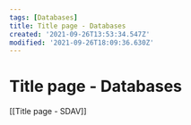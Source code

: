 ```yaml
---
tags: [Databases]
title: Title page - Databases
created: '2021-09-26T13:53:34.547Z'
modified: '2021-09-26T18:09:36.630Z'
---
```


# Title page - Databases


[[Title page - SDAV]]